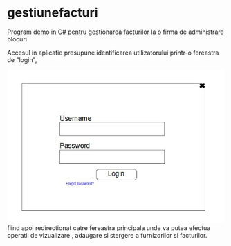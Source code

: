 # gestiunefacturi
Program demo in C# pentru gestionarea facturilor la o firma de administrare blocuri

Accesul in aplicatie presupune identificarea utilizatorului printr-o fereastra de "login", 

![alt text](https://github.com/valymirauta/gestiunefacturi/blob/master/imgReadme/login.JPG)
fiind apoi redirectionat catre fereastra principala unde va putea efectua operatii de vizualizare , adaugare si stergere a furnizorilor si facturilor.

